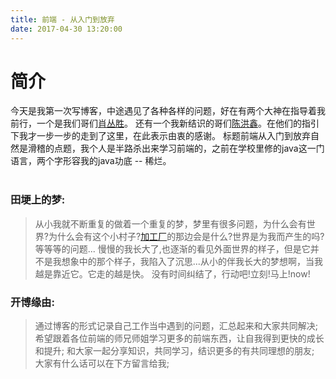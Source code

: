 ```yaml
---
title: 前端 - 从入门到放弃
date: 2017-04-30 13:20:00
---
```


# 简介 #
   今天是我第一次写博客，中途遇见了各种各样的问题，好在有两个大神在指导着我前行，一个是我们哥们[肖丛胜](http://www.5151jh.com/)。 还有一个我新结识的哥们[陈洪鑫](http://chenyunxuan.top)。在他们的指引下我才一步一步的走到了这里，在此表示由衷的感谢。
   标题前端从入门到放弃自然是滑稽的点题，我个人是半路杀出来学习前端的，之前在学校里修的java这一门语言，两个字形容我的java功底 -- 稀烂。</br></br>

   ### 田埂上的梦: ###
   >从小我就不断重复的做着一个重复的梦，梦里有很多问题，为什么会有世界?为什么会有这个小村子?[加工厂](http://company.gongchang.com/info/68314168_83dc/)的那边会是什么?世界是为我而产生的吗?等等等的问题...
   慢慢的我长大了,也逐渐的看见外面世界的样子，但是它并不是我想象中的那个样子，我陷入了沉思...从小的伴我长大的梦想啊，当我越是靠近它。它走的越是快。
   没有时间纠结了，行动吧!立刻!马上!now!

   ### 开博缘由: ###
   >通过博客的形式记录自己工作当中遇到的问题，汇总起来和大家共同解决;
   希望跟着各位前端的师兄师姐学习更多的前端东西，让自我得到更快的成长和提升;
   和大家一起分享知识，共同学习，结识更多的有共同理想的朋友;
   大家有什么话可以在下方留言给我;
